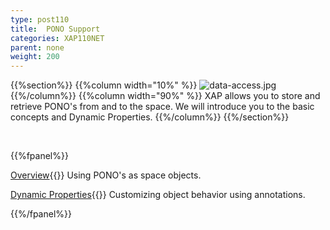 ```yaml
---
type: post110
title:  PONO Support
categories: XAP110NET
parent: none
weight: 200
---
```




{{%section%}}
{{%column width="10%" %}}
![data-access.jpg](/attachment_files/subject/data-access.png)
{{%/column%}}
{{%column width="90%" %}}
XAP allows you to store and retrieve PONO's from and to the space. We will introduce you to the basic concepts and Dynamic Properties.
{{%/column%}}
{{%/section%}}

<br>

{{%fpanel%}}

[Overview](./poco-entries.html){{<wbr>}}
Using PONO's as space objects.

[Dynamic Properties](./poco-dynamic-properties.html){{<wbr>}}
Customizing object behavior using annotations.

{{%/fpanel%}}





